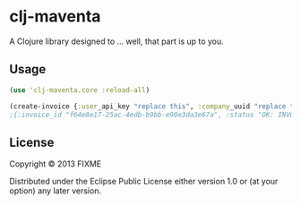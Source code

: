 # clj-maventa

A Clojure library designed to ... well, that part is up to you.

## Usage

```clojure
(use 'clj-maventa.core :reload-all)

(create-invoice {:user_api_key "replace this", :company_uuid "replace this"} {:email "customer@company.com", :lang "FI", :name "My Customer"} {:invoice_nr "1234", :date invoice-date, :date_due due-date, :sum "100", :sum_tax "124"} [{:subject "Test", :tax "24", :sum "100", :sum_tax "124", :amount 1, :price "100"}])
;{:invoice_id "f64e8e17-25ac-4edb-b9bb-e90e3da3e67a", :status "OK: INVOICE CREATED"}
```

## License

Copyright © 2013 FIXME

Distributed under the Eclipse Public License either version 1.0 or (at
your option) any later version.
